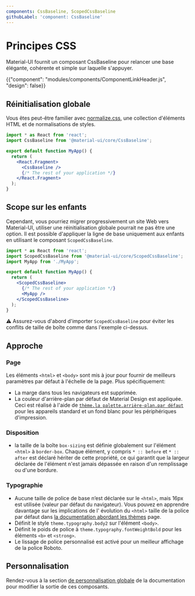 ```yaml
---
components: CssBaseline, ScopedCssBaseline
githubLabel: 'component: CssBaseline'
---
```


# Principes CSS

<p class="description">Material-UI fournit un composant CssBaseline pour relancer une base élégante, cohérente et simple sur laquelle s'appuyer.</p>

{{"component": "modules/components/ComponentLinkHeader.js", "design": false}}

## Réinitialisation globale

Vous êtes peut-être familier avec [normalize.css](https://github.com/necolas/normalize.css), une collection d'éléments HTML et de normalisations de styles.

```jsx
import * as React from 'react';
import CssBaseline from '@material-ui/core/CssBaseline';

export default function MyApp() {
  return (
    <React.Fragment>
      <CssBaseline />
      {/* The rest of your application */}
    </React.Fragment>
  );
}
```

## Scope sur les enfants

Cependant, vous pourriez migrer progressivement un site Web vers Material-UI, utiliser une réinitialisation globale pourrait ne pas être une option. Il est possible d'appliquer la ligne de base uniquement aux enfants en utilisant le composant `ScopedCssBaseline`.

```jsx
import * as React from 'react';
import ScopedCssBaseline from '@material-ui/core/ScopedCssBaseline';
import MyApp from './MyApp';

export default function MyApp() {
  return (
    <ScopedCssBaseline>
      {/* The rest of your application */}
      <MyApp />
    </ScopedCssBaseline>
  );
}
```

⚠ Assurez-vous d'abord d'importer `ScopedCssBaseline` pour éviter les conflits de taille de boîte comme dans l'exemple ci-dessus.

## Approche

### Page

Les éléments `<html>` et `<body>` sont mis à jour pour fournir de meilleurs paramètres par défaut à l'échelle de la page. Plus spécifiquement:

- La marge dans tous les navigateurs est supprimée.
- La couleur d'arrière-plan par défaut de Material Design est appliquée. Ceci est réalisé à l'aide de [`thème.la palette.arrière-plan.par défaut`](/customization/default-theme/?expand-path=$.palette.background) pour les appareils standard et un fond blanc pour les périphériques d'impression.

### Disposition

- la taille de la boîte `box-sizing` est définie globalement sur l'élément `<html>` à `border-box`. Chaque élément, y compris `* :: before` et `* :: after` est déclaré hériter de cette propriété, ce qui garantit que la largeur déclarée de l'élément n'est jamais dépassée en raison d'un remplissage ou d'une bordure.

### Typographie

- Aucune taille de police de base n’est déclarée sur le `<html>`, mais 16px est utilisée (valeur par défaut du navigateur). Vous pouvez en apprendre davantage sur les implications de l' évolution du `<html>` taille de la police par défaut dans [la documentation abordant les thèmes](/customization/typography/#typography-html-font-size) page.
- Définit le style `theme.typography.body2` sur l'élément `<body>`.
- Définit le poids de police à `theme.typography.fontWeightBold` pour les éléments `<b>` et `<strong>`.
- Le lissage de police personnalisé est activé pour un meilleur affichage de la police Roboto.

## Personnalisation

Rendez-vous à la section [de personnalisation globale](/customization/globals/#global-css) de la documentation pour modifier la sortie de ces composants.
